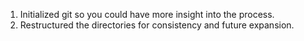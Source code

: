 1. Initialized git so you could have more insight into the process.
2. Restructured the directories for consistency and future expansion.
